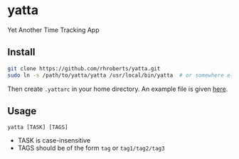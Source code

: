 # yatta

Yet Another Time Tracking App

## Install

```bash
git clone https://github.com/rhroberts/yatta.git
sudo ln -s /path/to/yatta/yatta /usr/local/bin/yatta  # or somewhere else in your $PATH
```

Then create `.yattarc` in your home directory. An example file is given [here](./.yattarc).

## Usage

`yatta [TASK] [TAGS]`

- TASK is case-insensitive
- TAGS should be of the form `tag` or `tag1/tag2/tag3`
